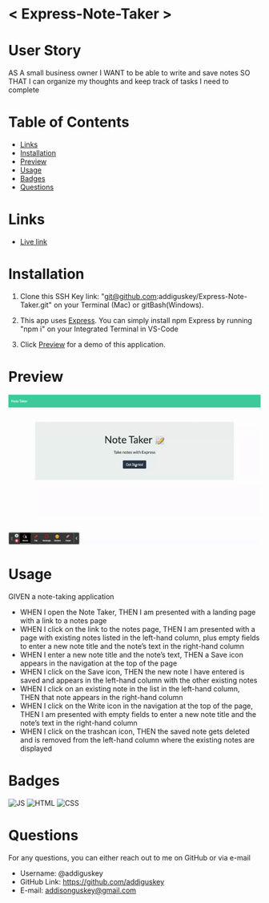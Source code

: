 # < Express-Note-Taker >

# User Story

AS A small business owner
I WANT to be able to write and save notes
SO THAT I can organize my thoughts and keep track of tasks I need to complete

# Table of Contents

- [Links](#links)
- [Installation](#installation)
- [Preview](#preview)
- [Usage](#usage)
- [Badges](#badges)
- [Questions](#questions)

# Links

- [Live link]()

# Installation

1. Clone this SSH Key link: "git@github.com:addiguskey/Express-Note-Taker.git" on your Terminal (Mac) or gitBash(Windows).

2. This app uses [Express](https://www.npmjs.com/package/express). You can simply install npm Express by running "npm i" on your Integrated Terminal in VS-Code

3. Click [Preview](#preview) for a demo of this application.

# Preview

![demo](./public/assets/images/demo.gif)

# Usage

GIVEN a note-taking application

- WHEN I open the Note Taker,
  THEN I am presented with a landing page with a link to a notes page
- WHEN I click on the link to the notes page,
  THEN I am presented with a page with existing notes listed in the left-hand column, plus empty fields to enter a new note title and the note’s text in the right-hand column
- WHEN I enter a new note title and the note’s text,
  THEN a Save icon appears in the navigation at the top of the page
- WHEN I click on the Save icon,
  THEN the new note I have entered is saved and appears in the left-hand column with the other existing notes
- WHEN I click on an existing note in the list in the left-hand column,
  THEN that note appears in the right-hand column
- WHEN I click on the Write icon in the navigation at the top of the page,
  THEN I am presented with empty fields to enter a new note title and the note’s text in the right-hand column
- WHEN I click on the trashcan icon,
  THEN the saved note gets deleted and is removed from the left-hand column where the existing notes are displayed

# Badges

![JS](https://img.shields.io/static/v1?label=JavaScript&message=70.4%&color=yellow) ![HTML](https://img.shields.io/static/v1?label=HTML&message=20.1%&color=red) ![CSS](https://img.shields.io/static/v1?label=CSS&message=9.5%&color=blueviolet)

# Questions

For any questions, you can either reach out to me on GitHub or via e-mail

- Username: @addiguskey
- GitHub Link: https://github.com/addiguskey
- E-mail: addisonguskey@gmail.com

